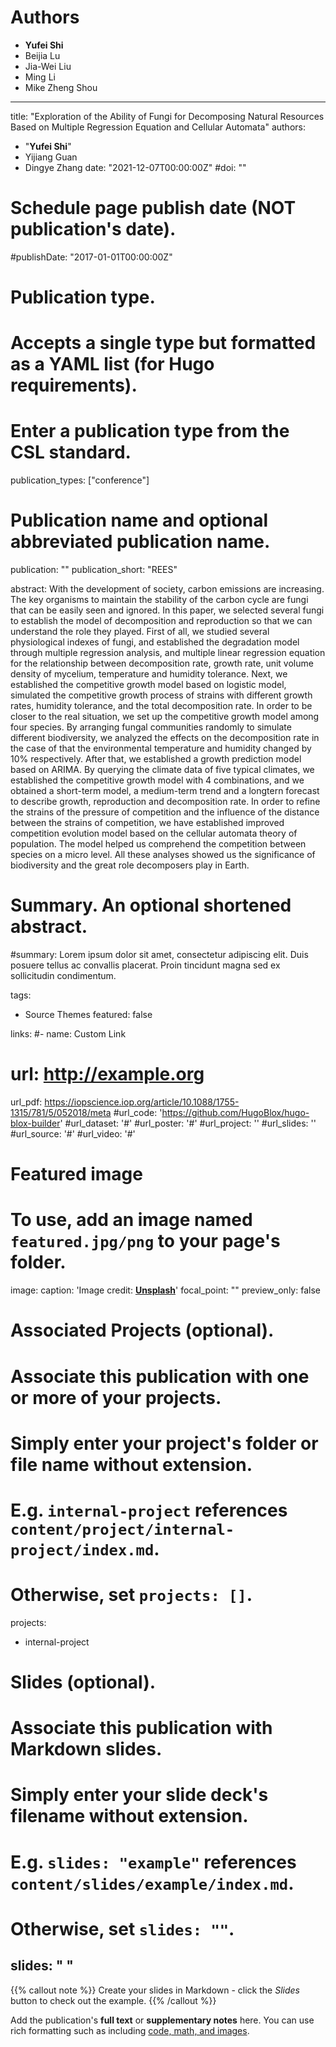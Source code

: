 # Authors
- **Yufei Shi**
- Beijia Lu
- Jia-Wei Liu
- Ming Li
- Mike Zheng Shou
---
title: "Exploration of the Ability of Fungi for Decomposing Natural Resources Based on Multiple Regression Equation and Cellular Automata"
authors:
- "**Yufei Shi**"
- Yijiang Guan
- Dingye Zhang
date: "2021-12-07T00:00:00Z"
#doi: ""

# Schedule page publish date (NOT publication's date).
#publishDate: "2017-01-01T00:00:00Z"

# Publication type.
# Accepts a single type but formatted as a YAML list (for Hugo requirements).
# Enter a publication type from the CSL standard.
publication_types: ["conference"]

# Publication name and optional abbreviated publication name.
publication: ""
publication_short: "REES"

abstract: With the development of society, carbon emissions are increasing. The key organisms to maintain the stability of the carbon cycle are fungi that can be easily seen and ignored. In this paper, we selected several fungi to establish the model of decomposition and reproduction so that we can understand the role they played. First of all, we studied several physiological indexes of fungi, and established the degradation model through multiple regression analysis, and multiple linear regression equation for the relationship between decomposition rate, growth rate, unit volume density of mycelium, temperature and humidity tolerance. Next, we established the competitive growth model based on logistic model, simulated the competitive growth process of strains with different growth rates, humidity tolerance, and the total decomposition rate. In order to be closer to the real situation, we set up the competitive growth model among four species. By arranging fungal communities randomly to simulate different biodiversity, we analyzed the effects on the decomposition rate in the case of that the environmental temperature and humidity changed by 10% respectively. After that, we established a growth prediction model based on ARIMA. By querying the climate data of five typical climates, we established the competitive growth model with 4 combinations, and we obtained a short-term model, a medium-term trend and a longtern forecast to describe growth, reproduction and decomposition rate. In order to refine the strains of the pressure of competition and the influence of the distance between the strains of competition, we have established improved competition evolution model based on the cellular automata theory of population. The model helped us comprehend the competition between species on a micro level. All these analyses showed us the significance of biodiversity and the great role decomposers play in Earth.

# Summary. An optional shortened abstract.
#summary: Lorem ipsum dolor sit amet, consectetur adipiscing elit. Duis posuere tellus ac convallis placerat. Proin tincidunt magna sed ex sollicitudin condimentum.

tags:
- Source Themes
featured: false

links:
#- name: Custom Link
#  url: http://example.org
url_pdf: https://iopscience.iop.org/article/10.1088/1755-1315/781/5/052018/meta
#url_code: 'https://github.com/HugoBlox/hugo-blox-builder'
#url_dataset: '#'
#url_poster: '#'
#url_project: ''
#url_slides: ''
#url_source: '#'
#url_video: '#'

# Featured image
# To use, add an image named `featured.jpg/png` to your page's folder. 
image:
  caption: 'Image credit: [**Unsplash**](https://unsplash.com/photos/s9CC2SKySJM)'
  focal_point: ""
  preview_only: false

# Associated Projects (optional).
#   Associate this publication with one or more of your projects.
#   Simply enter your project's folder or file name without extension.
#   E.g. `internal-project` references `content/project/internal-project/index.md`.
#   Otherwise, set `projects: []`.
projects:
- internal-project

# Slides (optional).
#   Associate this publication with Markdown slides.
#   Simply enter your slide deck's filename without extension.
#   E.g. `slides: "example"` references `content/slides/example/index.md`.
#   Otherwise, set `slides: ""`.
slides: " "
---

{{% callout note %}}
Create your slides in Markdown - click the *Slides* button to check out the example.
{{% /callout %}}

Add the publication's **full text** or **supplementary notes** here. You can use rich formatting such as including [code, math, and images](https://docs.hugoblox.com/content/writing-markdown-latex/).
